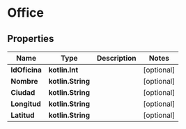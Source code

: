 
# Office

## Properties
Name | Type | Description | Notes
------------ | ------------- | ------------- | -------------
**IdOficina** | **kotlin.Int** |  |  [optional]
**Nombre** | **kotlin.String** |  |  [optional]
**Ciudad** | **kotlin.String** |  |  [optional]
**Longitud** | **kotlin.String** |  |  [optional]
**Latitud** | **kotlin.String** |  |  [optional]



